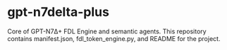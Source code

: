 # gpt-n7delta-plus
Core of GPT-N7Δ+ FDL Engine and semantic agents. This repository contains manifest.json, fdl_token_engine.py, and README for the project.
